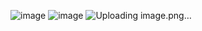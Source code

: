 ![image](https://github.com/s1115161003/ec2024/assets/162564801/a2d86b60-fdda-43e6-916d-65dad26c8c8c)
![image](https://github.com/s1115161003/ec2024/assets/162564801/e5b1bfe6-f791-46fc-9a4c-03b112455a7d)
![Uploading image.png…]()
